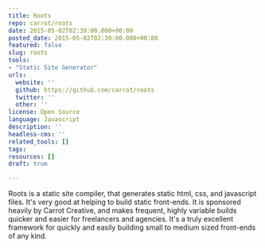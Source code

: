 ```yaml
---
title: Roots
repo: carrot/roots
date: 2015-05-02T02:39:00.000+00:00
posted_date: 2015-05-02T02:39:00.000+00:00
featured: false
slug: roots
tools:
- "Static Site Generator"
urls:
  website: ''
  github: https://github.com/carrot/roots
  twitter: ''
  other: ''
license: Open Source
language: Javascript
description: ''
headless-cms: ''
related_tools: []
tags: 
resources: []
draft: true

---
```

Roots is a static site compiler, that generates static html, css, and javascript files. It's very good at helping to build static front-ends. It is sponsored heavily by Carrot Creative, and makes frequent, highly variable builds quicker and easier for freelancers and agencies. It's a truly excellent framework for quickly and easily building small to medium sized front-ends of any kind.
